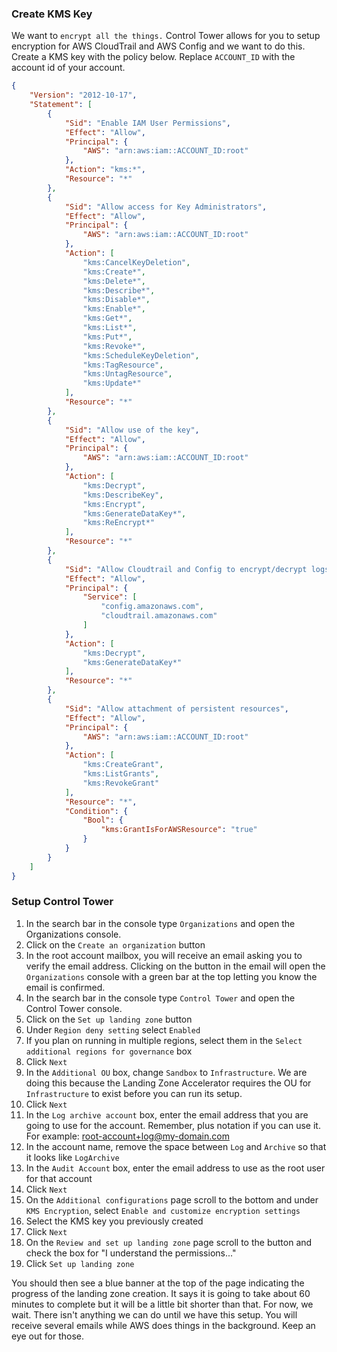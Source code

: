 ### Create KMS Key
We want to `encrypt all the things.`  Control Tower allows for you to setup encryption for AWS CloudTrail and AWS Config and we want
to do this.  Create a KMS key with the policy below.  Replace `ACCOUNT_ID` with the account id of your account.

```json
{
    "Version": "2012-10-17",
    "Statement": [
        {
            "Sid": "Enable IAM User Permissions",
            "Effect": "Allow",
            "Principal": {
                "AWS": "arn:aws:iam::ACCOUNT_ID:root"
            },
            "Action": "kms:*",
            "Resource": "*"
        },
        {
            "Sid": "Allow access for Key Administrators",
            "Effect": "Allow",
            "Principal": {
                "AWS": "arn:aws:iam::ACCOUNT_ID:root"
            },
            "Action": [
                "kms:CancelKeyDeletion",
                "kms:Create*",
                "kms:Delete*",
                "kms:Describe*",
                "kms:Disable*",
                "kms:Enable*",
                "kms:Get*",
                "kms:List*",
                "kms:Put*",
                "kms:Revoke*",
                "kms:ScheduleKeyDeletion",
                "kms:TagResource",
                "kms:UntagResource",
                "kms:Update*"
            ],
            "Resource": "*"
        },
        {
            "Sid": "Allow use of the key",
            "Effect": "Allow",
            "Principal": {
                "AWS": "arn:aws:iam::ACCOUNT_ID:root"
            },
            "Action": [
                "kms:Decrypt",
                "kms:DescribeKey",
                "kms:Encrypt",
                "kms:GenerateDataKey*",
                "kms:ReEncrypt*"
            ],
            "Resource": "*"
        },
        {
            "Sid": "Allow Cloudtrail and Config to encrypt/decrypt logs",
            "Effect": "Allow",
            "Principal": {
                "Service": [
                    "config.amazonaws.com",
                    "cloudtrail.amazonaws.com"
                ]
            },
            "Action": [
                "kms:Decrypt",
                "kms:GenerateDataKey*"
            ],
            "Resource": "*"
        },
        {
            "Sid": "Allow attachment of persistent resources",
            "Effect": "Allow",
            "Principal": {
                "AWS": "arn:aws:iam::ACCOUNT_ID:root"
            },
            "Action": [
                "kms:CreateGrant",
                "kms:ListGrants",
                "kms:RevokeGrant"
            ],
            "Resource": "*",
            "Condition": {
                "Bool": {
                    "kms:GrantIsForAWSResource": "true"
                }
            }
        }
    ]
}
```

### Setup Control Tower

1. In the search bar in the console type `Organizations` and open the Organizations console.
2. Click on the `Create an organization` button
3. In the root account mailbox, you will receive an email asking you to verify the email address. Clicking on the button
in the email will open the `Organizations` console with a green bar at the top letting you know the email is confirmed.
4. In the search bar in the console type `Control Tower` and open the Control Tower console.
5. Click on the `Set up landing zone` button
6. Under `Region deny setting` select `Enabled`
7. If you plan on running in multiple regions, select them in the `Select additional regions for governance` box
8. Click `Next`
9. In the `Additional OU` box, change `Sandbox` to `Infrastructure`.  We are doing this because the Landing Zone Accelerator 
requires the OU for `Infrastructure` to exist before you can run its setup.
10. Click `Next`
11. In the `Log archive account` box, enter the email address that you are going to use for the account.  Remember, plus notation if 
you can use it.  For example: root-account+log@my-domain.com
12. In the account name, remove the space between `Log` and `Archive` so that it looks like `LogArchive`
13. In the `Audit Account` box, enter the email address to use as the root user for that account
14. Click `Next`
15. On the `Additional configurations` page scroll to the bottom and under `KMS Encryption`, select `Enable and customize encryption settings`
16. Select the KMS key you previously created
17. Click `Next`
18. On the `Review and set up landing zone` page scroll to the button and check the box for "I understand the permissions..."
19. Click `Set up landing zone`

You should then see a blue banner at the top of the page indicating the progress of the landing zone creation.  It says it is going to take about
60 minutes to complete but it will be a little bit shorter than that.  For now, we wait.  There isn't anything we can do until we have this setup.
You will receive several emails while AWS does things in the background. Keep an eye out for those.

